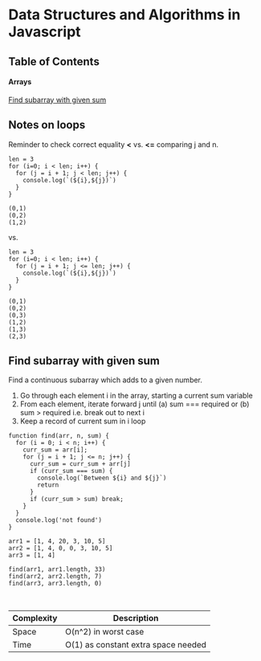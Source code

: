 # Data Structures and Algorithms in Javascript

## Table of Contents

#### Arrays

[Find subarray with given sum](#find-subarray-with-given-sum)

## Notes on loops

Reminder to check correct equality **<** vs. **<=** comparing j and n.

```
len = 3
for (i=0; i < len; i++) {
  for (j = i + 1; j < len; j++) {
    console.log(`(${i},${j})`)
  }
}

(0,1)
(0,2)
(1,2)
```

vs.

```
len = 3
for (i=0; i < len; i++) {
  for (j = i + 1; j <= len; j++) {
    console.log(`(${i},${j})`)
  }
}

(0,1)
(0,2)
(0,3)
(1,2)
(1,3)
(2,3)
```

## <a name="find-subarray-with-given-sum"></a> Find subarray with given sum

Find a continuous subarray which adds to a given number.

1. Go through each element i in the array, starting a current sum variable
2. From each element, iterate forward j until (a) sum === required or (b) sum > required i.e. break out to next i
3. Keep a record of current sum in i loop

```
function find(arr, n, sum) {
  for (i = 0; i < n; i++) {
    curr_sum = arr[i];
    for (j = i + 1; j <= n; j++) {
      curr_sum = curr_sum + arr[j]
      if (curr_sum === sum) {
        console.log(`Between ${i} and ${j}`)
        return
      }
      if (curr_sum > sum) break;
    }
  }
  console.log('not found')
}

arr1 = [1, 4, 20, 3, 10, 5] 
arr2 = [1, 4, 0, 0, 3, 10, 5]
arr3 = [1, 4]

find(arr1, arr1.length, 33)
find(arr2, arr2.length, 7)
find(arr3, arr3.length, 0)
```

<br/>

| Complexity      | Description |
| ----------- | ----------- |
| Space      | O(n^2) in worst case |
| Time   | O(1) as constant extra space needed        |
